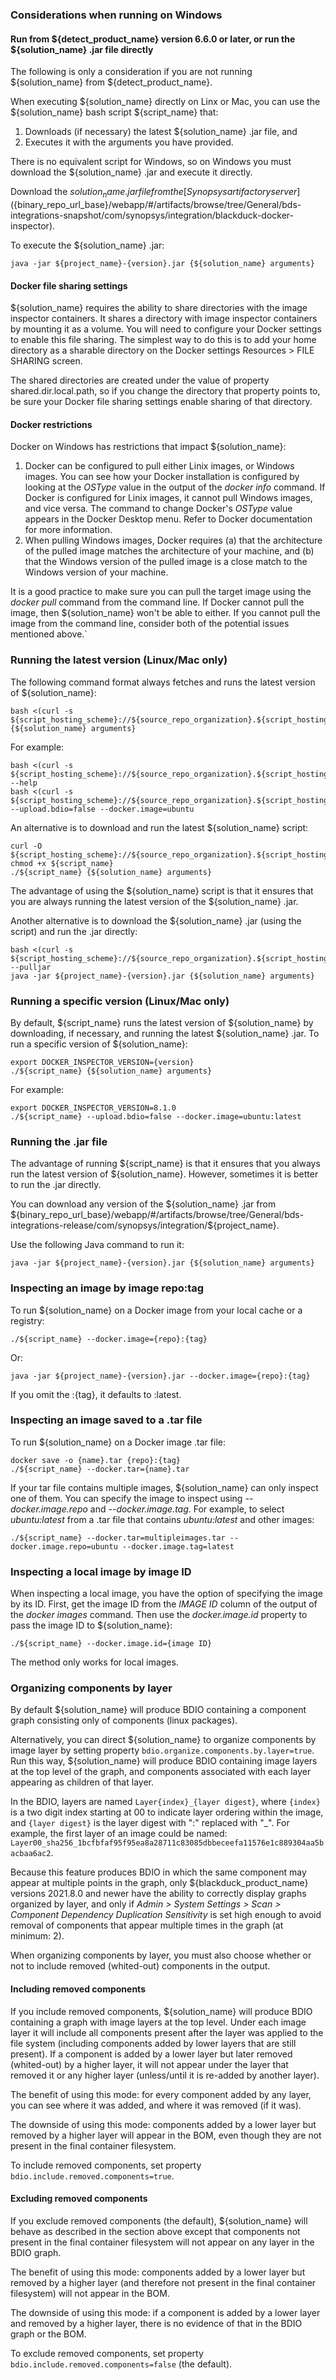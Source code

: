 ### Considerations when running on Windows

#### Run from ${detect_product_name} version 6.6.0 or later, or run the ${solution_name} .jar file directly

The following is only a consideration if you are not running ${solution_name}
from ${detect_product_name}.

When executing ${solution_name} directly on Linx or Mac,
you can use the ${solution_name} bash script ${script_name} that:

1. Downloads (if necessary) the latest ${solution_name} .jar file, and
2. Executes it with the arguments you have provided.

There is no equivalent script for Windows, so on Windows you must download
the ${solution_name} .jar and execute it directly.

Download the ${solution_name} .jar file from the
[Synopsys artifactory server](${binary_repo_url_base}/webapp/#/artifacts/browse/tree/General/bds-integrations-snapshot/com/synopsys/integration/blackduck-docker-inspector).

To execute the ${solution_name} .jar:

````
java -jar ${project_name}-{version}.jar {${solution_name} arguments}
````

#### Docker file sharing settings

${solution_name} requires the ability to share directories with the image inspector containers.
It shares a directory with image inspector containers by mounting it as a volume.
You will need to configure your Docker settings to enable this file sharing.
The simplest way to do this is to add your home directory as a sharable directory
on the Docker settings Resources > FILE SHARING screen.

The shared directories are created under the value of property shared.dir.local.path,
so if you change the directory that property points to, be sure your Docker file sharing settings enable
sharing of that directory.

#### Docker restrictions

Docker on Windows has restrictions that impact ${solution_name}:

1. Docker can be configured to pull either Linix images, or Windows images.
You can see how your Docker installation is configured by looking
at the *OSType* value in the output of the *docker info* command.
If Docker is configured for Linix images, it cannot pull Windows images,
and vice versa. The command to change Docker's *OSType* value appears
in the Docker Desktop menu. Refer to Docker documentation for more information.
2. When pulling Windows images, Docker requires (a) that the architecture of the
pulled image matches the architecture of your machine, and (b) that the Windows version
of the pulled image is a close match to the Windows version of your machine.

It is a good practice to make sure you can pull the target
image using the *docker pull* command from the command line. If Docker
cannot pull the image, then ${solution_name} won't be able to either.
If you cannot pull the image from the command line, consider
both of the potential issues mentioned above.`

### Running the latest version (Linux/Mac only)

The following command format always fetches and runs the latest version of ${solution_name}:

    bash <(curl -s ${script_hosting_scheme}://${source_repo_organization}.${script_hosting_domain}/${project_name}/${script_name}) {${solution_name} arguments}

For example:

    bash <(curl -s ${script_hosting_scheme}://${source_repo_organization}.${script_hosting_domain}/${project_name}/${script_name}) --help
    bash <(curl -s ${script_hosting_scheme}://${source_repo_organization}.${script_hosting_domain}/${project_name}/${script_name}) --upload.bdio=false --docker.image=ubuntu

An alternative is to download and run the latest ${solution_name} script:

    curl -O  ${script_hosting_scheme}://${source_repo_organization}.${script_hosting_domain}/${project_name}/${script_name}
    chmod +x ${script_name}
    ./${script_name} {${solution_name} arguments}

The advantage of using the ${solution_name} script is that it ensures that you are always running the latest version of the ${solution_name} .jar.

Another alternative is to download the ${solution_name} .jar (using the script) and run the .jar directly:

    bash <(curl -s ${script_hosting_scheme}://${source_repo_organization}.${script_hosting_domain}/${project_name}/${script_name}) --pulljar
    java -jar ${project_name}-{version}.jar {${solution_name} arguments}

### Running a specific version (Linux/Mac only)

By default, ${script_name} runs the latest version of
${solution_name} by downloading, if necessary, and running the latest ${solution_name} .jar.
To run a specific version of ${solution_name}:

    export DOCKER_INSPECTOR_VERSION={version}
    ./${script_name} {${solution_name} arguments}

For example:

    export DOCKER_INSPECTOR_VERSION=8.1.0
    ./${script_name} --upload.bdio=false --docker.image=ubuntu:latest

### Running the .jar file

The advantage of running ${script_name} is that it ensures that you always run the latest
version of ${solution_name}. However, sometimes it is better to run the .jar directly.

You can download any version of the ${solution_name} .jar from ${binary_repo_url_base}/webapp/#/artifacts/browse/tree/General/bds-integrations-release/com/synopsys/integration/${project_name}.

Use the following Java command to run it:

````
java -jar ${project_name}-{version}.jar {${solution_name} arguments}
````

### Inspecting an image by image repo:tag

To run ${solution_name} on a Docker image from your local cache or a registry:

````
./${script_name} --docker.image={repo}:{tag}
````

Or:

````
java -jar ${project_name}-{version}.jar --docker.image={repo}:{tag}
````
    
If you omit the :{tag}, it defaults to :latest.

### Inspecting an image saved to a .tar file

To run ${solution_name} on a Docker image .tar file:

    docker save -o {name}.tar {repo}:{tag}
    ./${script_name} --docker.tar={name}.tar
    
If your tar file contains multiple images, ${solution_name} can only inspect one of them.
You can specify the image to inspect using *--docker.image.repo* and *--docker.image.tag*. For example, to select *ubuntu:latest*
from a .tar file that contains *ubuntu:latest* and other images:

    ./${script_name} --docker.tar=multipleimages.tar --docker.image.repo=ubuntu --docker.image.tag=latest

### Inspecting a local image by image ID

When inspecting a local image, you have the option of specifying the image by its ID. First,
get the image ID from the *IMAGE ID* column of the output of the *docker images* command.
Then use the *docker.image.id* property to pass the image ID to ${solution_name}:

    ./${script_name} --docker.image.id={image ID}
    
The method only works for local images.

### Organizing components by layer

By default ${solution_name} will produce BDIO containing a component graph consisting only of components (linux packages).

Alternatively, you can direct ${solution_name} to organize components by image layer
by setting property `bdio.organize.components.by.layer=true`.
Run this way, ${solution_name} will produce BDIO containing image layers
at the top level of the graph, and components associated with each layer appearing as children of that layer.

In the BDIO, layers are named `Layer{index}_{layer digest}`, where `{index}` is a two digit index starting at 00 to indicate layer ordering
within the image, and `{layer digest}` is the layer digest with ":" replaced with "_".
For example, the first layer of an image could be named:
`Layer00_sha256_1bcfbfaf95f95ea8a28711c83085dbbeceefa11576e1c889304aa5bacbaa6ac2`.

Because this feature produces BDIO in which the same component may appear at multiple points in the graph,
only ${blackduck_product_name} versions 2021.8.0 and newer have the ability to correctly display graphs organized by layer,
and only if *Admin > System Settings > Scan > Component Dependency Duplication Sensitivity* is set high enough to avoid removal of components
that appear multiple times in the graph (at minimum: 2).

When organizing components by layer, you must also choose whether or not to include removed (whited-out) components in the output.

#### Including removed components

If you include removed components, ${solution_name} will produce BDIO containing a graph with image layers
at the top level.  Under each image layer it will include all components present after the layer was
applied to the file system (including components added by lower layers that are still present). If a component is added by a lower layer
but later removed (whited-out) by a higher layer, it will not
appear under the layer that removed it or any higher layer (unless/until it is re-added by another layer).

The benefit of using this mode: for every component added by any layer, you can see where it was added, and where it was removed (if it was).

The downside of using this mode: components added by a lower layer but removed by a higher layer will appear in the BOM, even though they are not present in the final container filesystem.

To include removed components, set property `bdio.include.removed.components=true`.

#### Excluding removed components

If you exclude removed components (the default), ${solution_name} will behave as described in the section above
except that components not present in the final container filesystem will not appear on any layer in the BDIO graph.

The benefit of using this mode: components added by a lower layer but removed by a higher layer
(and therefore not present in the final container filesystem) will not appear in the BOM.

The downside of using this mode: if a component is added by a lower layer and removed by a higher layer, there is no evidence of that in the BDIO graph or the BOM.

To exclude removed components, set property `bdio.include.removed.components=false` (the default).
